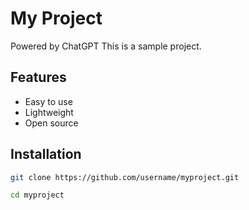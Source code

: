 # My Project

Powered by ChatGPT
This is a sample project.

## Features
- Easy to use
- Lightweight
- Open source

## Installation
```bash
git clone https://github.com/username/myproject.git

cd myproject
